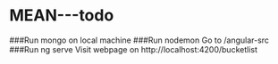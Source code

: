 # MEAN---todo

###Run mongo on local machine
###Run nodemon
Go to /angular-src
###Run ng serve
Visit webpage on http://localhost:4200/bucketlist
